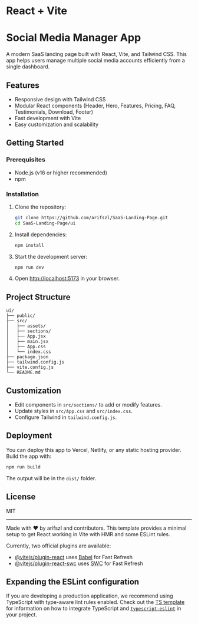 # React + Vite
# Social Media Manager App

A modern SaaS landing page built with React, Vite, and Tailwind CSS. This app helps users manage multiple social media accounts efficiently from a single dashboard.

## Features
- Responsive design with Tailwind CSS
- Modular React components (Header, Hero, Features, Pricing, FAQ, Testimonials, Download, Footer)
- Fast development with Vite
- Easy customization and scalability

## Getting Started

### Prerequisites
- Node.js (v16 or higher recommended)
- npm

### Installation
1. Clone the repository:
   ```bash
   git clone https://github.com/arifszl/SaaS-Landing-Page.git
   cd SaaS-Landing-Page/ui
   ```
2. Install dependencies:
   ```bash
   npm install
   ```
3. Start the development server:
   ```bash
   npm run dev
   ```
4. Open [http://localhost:5173](http://localhost:5173) in your browser.

## Project Structure
```
ui/
├── public/
├── src/
│   ├── assets/
│   ├── sections/
│   ├── App.jsx
│   ├── main.jsx
│   ├── App.css
│   └── index.css
├── package.json
├── tailwind.config.js
├── vite.config.js
└── README.md
```

## Customization
- Edit components in `src/sections/` to add or modify features.
- Update styles in `src/App.css` and `src/index.css`.
- Configure Tailwind in `tailwind.config.js`.

## Deployment
You can deploy this app to Vercel, Netlify, or any static hosting provider. Build the app with:
```bash
npm run build
```
The output will be in the `dist/` folder.

## License
MIT

---
Made with ❤️ by arifszl and contributors.
This template provides a minimal setup to get React working in Vite with HMR and some ESLint rules.

Currently, two official plugins are available:

- [@vitejs/plugin-react](https://github.com/vitejs/vite-plugin-react/blob/main/packages/plugin-react) uses [Babel](https://babeljs.io/) for Fast Refresh
- [@vitejs/plugin-react-swc](https://github.com/vitejs/vite-plugin-react/blob/main/packages/plugin-react-swc) uses [SWC](https://swc.rs/) for Fast Refresh

## Expanding the ESLint configuration

If you are developing a production application, we recommend using TypeScript with type-aware lint rules enabled. Check out the [TS template](https://github.com/vitejs/vite/tree/main/packages/create-vite/template-react-ts) for information on how to integrate TypeScript and [`typescript-eslint`](https://typescript-eslint.io) in your project.

